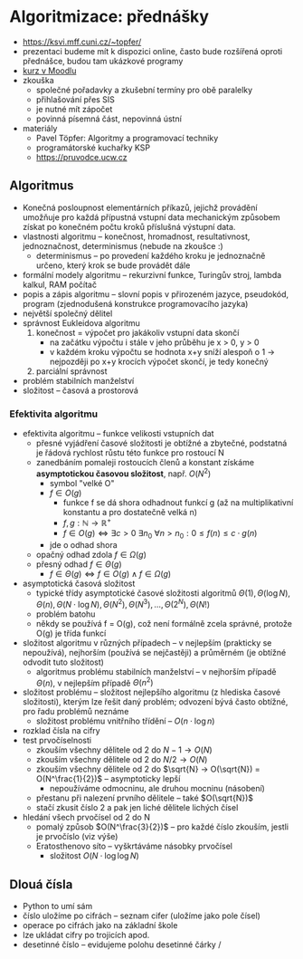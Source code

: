 # Algoritmizace: přednášky

- https://ksvi.mff.cuni.cz/~topfer/
- prezentaci budeme mít k dispozici online, často bude rozšířená oproti přednášce, budou tam ukázkové programy
- [kurz v Moodlu](https://dl1.cuni.cz/course/view.php?id=8186#section-3)
- zkouška
	- společné pořadavky a zkušební termíny pro obě paralelky
	- přihlašování přes SIS
	- je nutné mít zápočet
	- povinná písemná část, nepovinná ústní
- materiály
	- Pavel Töpfer: Algoritmy a programovací techniky
	- programátorské kuchařky KSP
	- https://pruvodce.ucw.cz

## Algoritmus

- Konečná posloupnost elementárních příkazů, jejichž provádění umožňuje pro každá přípustná vstupní data mechanickým způsobem získat po konečném počtu kroků příslušná výstupní data.
- vlastnosti algoritmu – konečnost, hromadnost, resultativnost, jednoznačnost, determinismus (nebude na zkoušce :)
	- determinismus – po provedení každého kroku je jednoznačně určeno, který krok se bude provádět dále
- formální modely algoritmu – rekurzivní funkce, Turingův stroj, lambda kalkul, RAM počítač
- popis a zápis algoritmu – slovní popis v přirozeném jazyce, pseudokód, program (zjednodušená konstrukce programovacího jazyka)
- největší společný dělitel
- správnost Eukleidova algoritmu
	1. konečnost = výpočet pro jakákoliv vstupní data skončí
		- na začátku výpočtu i stále v jeho průběhu je x > 0, y > 0
		- v každém kroku výpočtu se hodnota x+y sníží alespoň o 1 -> nejpozději po x+y krocích výpočet skončí, je tedy konečný
	2. parciální správnost
- problém stabilních manželství
- složitost – časová a prostorová

### Efektivita algoritmu

- efektivita algoritmu – funkce velikosti vstupních dat
	- přesné vyjádření časové složitosti je obtížné a zbytečné, podstatná je řádová rychlost růstu této funkce pro rostoucí N
	- zanedbáním pomaleji rostoucích členů a konstant získáme **asymptotickou časovou složitost**, např. $O(N^2)$
		- symbol "velké O"
		- $f\in O(g)$
			- funkce f se dá shora odhadnout funkcí g (až na multiplikativní konstantu a pro dostatečně velká n)
			- $f,g: \mathbb{N}→\mathbb{R}^+$
			- $f\in O(g) \iff \exists c > 0\ \exists n_0\ \forall n>n_0: 0\leq f(n) \leq c \cdot g(n)$
		- jde o odhad shora
	- opačný odhad zdola $f \in \Omega(g)$
	- přesný odhad $f \in \Theta(g)$
		- $f \in \Theta(g) \iff f \in O(g)\land f \in \Omega(g)$
- asymptotická časová složitost
	- typické třídy asymptotické časové složitosti algoritmů $\Theta(1), \Theta(\log{N}), \Theta(n), \Theta(N \cdot \log{N}), \Theta(N^2), \Theta(N^3), \dots, \Theta(2^N), \Theta(N!)$
	- problém batohu
	- někdy se používá f = O(g), což není formálně zcela správné, protože O(g) je třída funkcí
- složitost algoritmu v různých případech – v nejlepším (prakticky se nepoužívá), nejhorším (používá se nejčastěji) a průměrném (je obtížné odvodit tuto složitost)
	- algoritmus problému stabilních manželství – v nejhorším případě $\Theta(n)$, v nejlepším případě $\Theta(n^2)$
- složitost problému – složitost nejlepšího algoritmu (z hlediska časové složitosti), kterým lze řešit daný problém; odvození bývá často obtížné, pro řadu problémů neznáme
	- složitost problému vnitřního třídění – $O(n \cdot \log{n})$
- rozklad čísla na cifry
- test prvočíselnosti
	- zkouším všechny dělitele od 2 do $N-1 → O(N)$
	- zkouším všechny dělitele od 2 do $N/2 → O(N)$
	- zkouším všechny dělitele od 2 do $\sqrt{N} → O(\sqrt{N}) = O(N^\frac{1}{2})$ – asymptoticky lepší
		- nepoužíváme odmocninu, ale druhou mocninu (násobení)
	- přestanu při nalezení prvního dělitele – také $O(\sqrt{N})$
	- stačí zkusit číslo 2 a pak jen liché dělitele lichých čísel
- hledání všech prvočísel od 2 do N
	- pomalý způsob $O(N^\frac{3}{2})$ – pro každé číslo zkouším, jestli je prvočíslo (viz výše)
	- Eratosthenovo síto – vyškrtáváme násobky prvočísel
		- složitost $O(N\cdot \log{\log{N}})$

## Dlouá čísla

- Python to umí sám
- číslo uložíme po cifrách – seznam cifer (uložíme jako pole čísel)
- operace po cifrách jako na základní škole
- lze ukládat cifry po trojicích apod.
- desetinné číslo – evidujeme polohu desetinné čárky
/